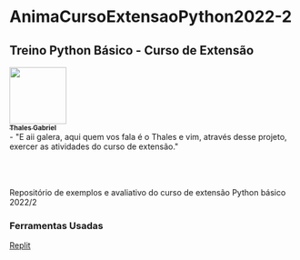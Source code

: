 # AnimaCursoExtensaoPython2022-2

## Treino Python Básico - Curso de Extensão 
<tr>
<a href="https://github.com/thalesgfelix"><img src="https://avatars.githubusercontent.com/u/90735076?s=400&u=61057541b0015aa3c793d7c069540724c23b73d0&v=4" width="100px;" alt=""/><br /><sub><b>Thales Gabriel</b></sub></a><br /> <b> </b>


<table>
<tr>- "E aii galera, aqui quem vos fala é o Thales e vim, através desse projeto, exercer as atividades do curso de extensão."
<table>
<table>
<table>  
Repositório de exemplos e avaliativo do curso de extensão Python básico 2022/2

### Ferramentas Usadas
  
[Replit](https://replit.com/)
